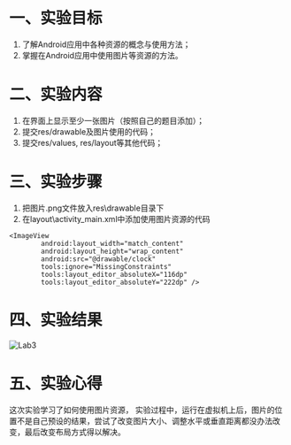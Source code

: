 # 一、实验目标

1. 了解Android应用中各种资源的概念与使用方法；
2. 掌握在Android应用中使用图片等资源的方法。

# 二、实验内容

1. 在界面上显示至少一张图片（按照自己的题目添加）；
2. 提交res/drawable及图片使用的代码；
3. 提交res/values, res/layout等其他代码；

# 三、实验步骤

1. 把图片.png文件放入res\drawable目录下
2. 在layout\activity_main.xml中添加使用图片资源的代码

```
<ImageView
        android:layout_width="match_content"
        android:layout_height="wrap_content"
        android:src="@drawable/clock"
        tools:ignore="MissingConstraints"
        tools:layout_editor_absoluteX="116dp"
        tools:layout_editor_absoluteY="222dp" />
```



# 四、实验结果

![Lab3](https://github.com/BBsan13/android-labs-2020/blob/master/students/net1814080903139/实验报告图片/lab3.PNG)

# 五、实验心得

这次实验学习了如何使用图片资源， 实验过程中，运行在虚拟机上后，图片的位置不是自己预设的结果，尝试了改变图片大小、调整水平或垂直距离都没办法改变，最后改变布局方式得以解决。